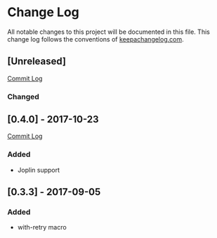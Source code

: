# Change Log
All notable changes to this project will be documented in this file. This change log follows the conventions of [keepachangelog.com](http://keepachangelog.com/).


## [Unreleased]
[Commit Log](https://github.com/gorillalabs/neo4j-clj/compare/0.4.0...HEAD)

### Changed


## [0.4.0] - 2017-10-23
[Commit Log](https://github.com/gorillalabs/neo4j-clj/compare/0.3.3...0.4.0)

### Added
- Joplin support

## [0.3.3] - 2017-09-05
### Added
- with-retry macro



